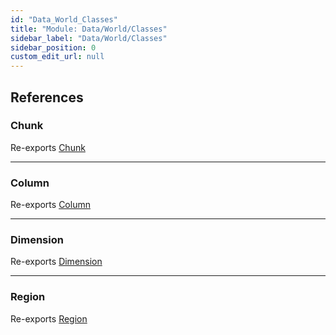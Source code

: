 ```yaml
---
id: "Data_World_Classes"
title: "Module: Data/World/Classes"
sidebar_label: "Data/World/Classes"
sidebar_position: 0
custom_edit_url: null
---
```


## References

### Chunk

Re-exports [Chunk](../classes/Data_World_Classes_Chunk.Chunk.md)

___

### Column

Re-exports [Column](../classes/Data_World_Classes_Column.Column.md)

___

### Dimension

Re-exports [Dimension](../classes/Data_World_Classes_Dimension.Dimension.md)

___

### Region

Re-exports [Region](../classes/Data_World_Classes_Region.Region.md)
